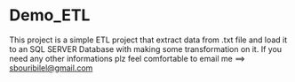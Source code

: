 # Demo_ETL 
This project is a simple ETL project that extract data from .txt file and load it to an SQL SERVER Database with making some transformation on it. 
If you need any other informations plz feel comfortable to email me ==> sbouribilel@gmail.com
